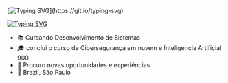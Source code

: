  [![Typing SVG](https://readme-typing-svg.demolab.com?font=Montserrat&weight=600&size=30&center=true&vCenter=true&pause=1000&color=6A99E9&width=1000&lines=Ol%C3%A1%2C+seja+bem-vindo(a)+ao+meu+perfil!)](https://git.io/typing-svg) 

 [![Typing SVG](https://readme-typing-svg.demolab.com?font=Montserrat&weight=600&size=30&center=true&vCenter=true&pause=1000&color=6A99E9&width=1000&lines=Mayara+Gussonato+de+Oliveira+Silva)](https://git.io/typing-svg)

- 📚 Cursando Desenvolvimento de Sistemas
- 🎓  conclui o curso de Cibersegurança em nuvem e Inteligencia Artificial 900
- 🧐 Procuro novas oportunidades e experiências
- 📌 Brazil, São Paulo








